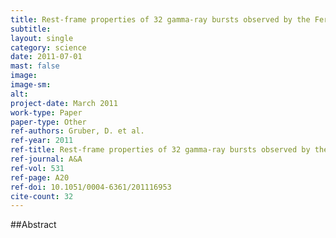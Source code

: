 ```yaml
---
title: Rest-frame properties of 32 gamma-ray bursts observed by the Fermi Gamma-Ray Burst Monitor
subtitle: 
layout: single
category: science
date: 2011-07-01
mast: false
image: 
image-sm: 
alt: 
project-date: March 2011
work-type: Paper
paper-type: Other
ref-authors: Gruber, D. et al.
ref-year: 2011
ref-title: Rest-frame properties of 32 gamma-ray bursts observed by the Fermi Gamma-Ray Burst Monitor
ref-journal: A&A
ref-vol: 531
ref-page: A20
ref-doi: 10.1051/0004-6361/201116953
cite-count: 32
---
```



##Abstract
